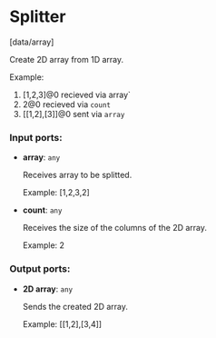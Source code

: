 # Splitter

[data/array]

Create 2D array from 1D array.

Example:
1. [1,2,3]@0 recieved via  array`
2. 2@0 recieved via  `count`
3.  [[1,2],[3]]@0 sent via `array` 

### Input ports:

* __array__: `any`

    Receives array to be splitted.
    
    Example:
    [1,2,3,2]


* __count__: `any`

    Receives the size of the columns of the 2D array.
    
    Example:
    2

### Output ports:

* __2D array__: `any`

    Sends the created 2D array.
    
    Example:
    [[1,2],[3,4]]

